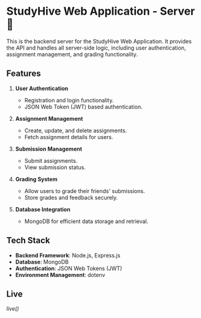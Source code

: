 
# StudyHive Web Application - Server🚀

This is the backend server for the StudyHive Web Application. It provides the API and handles all server-side logic, including user authentication, assignment management, and grading functionality.

## Features

1. **User Authentication**
   - Registration and login functionality.
   - JSON Web Token (JWT) based authentication.

2. **Assignment Management**
   - Create, update, and delete assignments.
   - Fetch assignment details for users.

3. **Submission Management**
   - Submit assignments.
   - View submission status.

4. **Grading System**
   - Allow users to grade their friends' submissions.
   - Store grades and feedback securely.



5. **Database Integration**
   - MongoDB for efficient data storage and retrieval.

## Tech Stack

- **Backend Framework**: Node.js, Express.js
- **Database**: MongoDB
- **Authentication**: JSON Web Tokens (JWT)
- **Environment Management**: dotenv

## Live ##
*live()*















